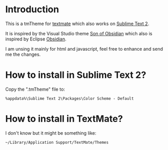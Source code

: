 Introduction
============

This is a tmTheme for [textmate](http://macromates.com/) which also works on [Sublime Text 2](http://www.sublimetext.com/2).

It is inspired by the Visual Studio theme [Son of Obsidian](http://studiostyl.es/schemes/son-of-obsidian) which also is inspired by Eclipse [Obsidian](http://www.eclipsecolorthemes.org/?view=theme&id=21).

I am unsing it mainly for html and javascript, feel free to enhance and send me the changes.


How to install in Sublime Text 2?
=================================

Copy the ".tmTheme" file to: 
	
	%appdata%\Sublime Text 2\Packages\Color Scheme - Default

How to install in TextMate?
===========================

I don't know but it might be something like:

	~/Library/Application Support/TextMate/Themes